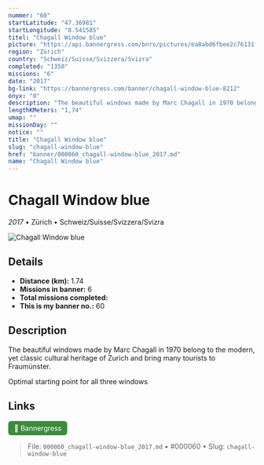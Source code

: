 ```yaml
---
nummer: "60"
startLatitude: "47.36981"
startLongitude: "8.541585"
titel: "Chagall Window blue"
picture: "https://api.bannergress.com/bnrs/pictures/ea8abd6fbee2c76131fb4a97016de779"
region: "Zürich"
country: "Schweiz/Suisse/Svizzera/Svizra"
completed: "1350"
missions: "6"
date: "2017"
bg-link: "https://bannergress.com/banner/chagall-window-blue-8212"
onyx: "0"
description: "The beautiful windows made by Marc Chagall in 1970 belong to the modern, yet classic cultural heritage of Zurich and bring many tourists to Fraumünster.\n\nOptimal starting point for all three windows"
lengthKMeters: "1,74"
umap: ""
missionDay: ""
notice: ""
title: "Chagall Window blue"
slug: "chagall-window-blue"
href: "banner/000060_chagall-window-blue_2017.md"
name: "Chagall Window blue"
---
```

# Chagall Window blue

*2017* • Zürich • Schweiz/Suisse/Svizzera/Svizra

![Chagall Window blue](https://api.bannergress.com/bnrs/pictures/ea8abd6fbee2c76131fb4a97016de779)



## Details
- **Distance (km):** 1.74
- **Missions in banner:** 6
- **Total missions completed:** 
- **This is my banner no.:** 60



## Description
The beautiful windows made by Marc Chagall in 1970 belong to the modern, yet classic cultural heritage of Zurich and bring many tourists to Fraumünster.

Optimal starting point for all three windows



## Links
<a href="https://bannergress.com/banner/chagall-window-blue-8212" target="_blank" style="display:inline-block;margin-right:8px;padding:6px 12px;background:#3c8b3c;color:#fff;text-decoration:none;border-radius:6px;">🔗 Bannergress</a>



> File: `000060_chagall-window-blue_2017.md` • #000060 • Slug: `chagall-window-blue`
